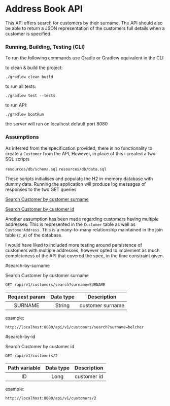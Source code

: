 # Address Book API

This API offers search for customers by their surname. 
The API should also be able to return a JSON representation of the customers full details when a customer is specified.

### Running, Building, Testing (CLI)
To run the following commands use Gradle or Gradlew equivalent in the CLI

to clean & build the project:
    
    ./gradlew clean build
    
to run all tests:
    
    ./gradlew test --tests


to run API:
    
    ./gradlew bootRun


the server will run on localhost default port 8080


### Assumptions

As inferred from the specification provided, there is no functionality to create a `Customer` from the API,
However, in place of this i created a two SQL scripts 

`resources/db/schema.sql`
`resources/db/data.sql`

These scripts initialises and populate the H2 in-memory database with dummy data. 
Running the application will produce log messages of responses to the two GET queries

[Search Customer by customer surname](#search-by-surname)

[Search Customer by customer id](#search-by-id)


Another assumption has been made regarding customers having multiple addresses.
This is represented in the `Customer` table as well as `CustomerAddress`.
This is a many-to-many relationship maintained in the join table (`C_A`) of the database.

I would have liked to included more testing around persistence of customers with multiple addresses, however opted
to implement as much completeness of the API that covered the spec, in the time constraint given.      



#search-by-surname

Search Customer by customer surname 

    GET /api/v1/customers/search?surname=SURNAME
    
  | Request param |  Data type    | Description    |
  | :-----------: | :-----------: | :------------: |
  | SURNAME       |   String      |   customer surname |

example:

    http://localhost:8080/api/v1/customers/search?surname=belcher


#search-by-id

Search Customer by customer id


    GET /api/v1/customers/2

| Path variable |  Data type    | Description    |
| :-----------: | :-----------: | :------------: |
| ID            |   Long        |   customer id  |

example:

    http://localhost:8080/api/v1/customers/2